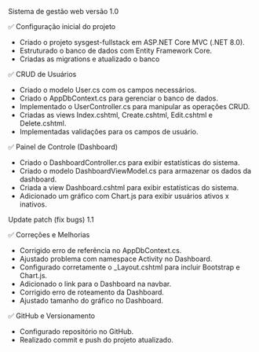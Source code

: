 Sistema de gestão web 
versão 1.0

✅ Configuração inicial do projeto

- Criado o projeto sysgest-fullstack em ASP.NET Core MVC (.NET 8.0).
- Estruturado o banco de dados com Entity Framework Core.
- Criadas as migrations e atualizado o banco

✅ CRUD de Usuários

- Criado o modelo User.cs com os campos necessários.
- Criado o AppDbContext.cs para gerenciar o banco de dados.
- Implementado o UserController.cs para manipular as operações CRUD.
- Criadas as views Index.cshtml, Create.cshtml, Edit.cshtml e Delete.cshtml.
- Implementadas validações para os campos de usuário.

✅ Painel de Controle (Dashboard)

- Criado o DashboardController.cs para exibir estatísticas do sistema.
- Criado o modelo DashboardViewModel.cs para armazenar os dados da dashboard.
- Criada a view Dashboard.cshtml para exibir estatísticas do sistema.
- Adicionado um gráfico com Chart.js para exibir usuários ativos x inativos.


Update patch (fix bugs) 1.1

✅ Correções e Melhorias

- Corrigido erro de referência no AppDbContext.cs.
- Ajustado problema com namespace Activity no Dashboard.
- Configurado corretamente o _Layout.cshtml para incluir Bootstrap e Chart.js.
- Adicionado o link para o Dashboard na navbar.
- Corrigido erro de roteamento da Dashboard.
- Ajustado tamanho do gráfico no Dashboard.

✅ GitHub e Versionamento

- Configurado repositório no GitHub.
- Realizado commit e push do projeto atualizado.
